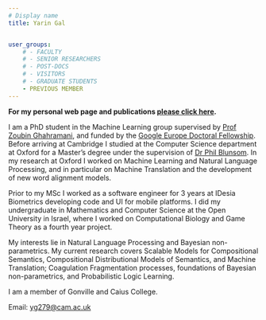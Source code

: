 ```yaml
---
# Display name
title: Yarin Gal


user_groups:
    # - FACULTY
    # - SENIOR RESEARCHERS
    # - POST-DOCS
    # - VISITORS
    # - GRADUATE STUDENTS
    - PREVIOUS MEMBER
---
```


 

**For my personal web page and publications [please click here](http://mlg.eng.cam.ac.uk/yarin/).**

 

I am a PhD student in the Machine Learning group supervised by [Prof Zoubin Ghahramani](http://mlg.eng.cam.ac.uk/zoubin/), and funded by the [Google Europe Doctoral Fellowship](http://research.google.com/university/relations/fellowship_recipients.html). Before arriving at Cambridge I studied at the Computer Science department at Oxford for a Master’s degree under the supervision of [Dr Phil Blunsom](http://www.cs.ox.ac.uk/people/phil.blunsom/). In my research at Oxford I worked on Machine Learning and Natural Language Processing, and in particular on Machine Translation and the development of new word alignment models.

Prior to my MSc I worked as a software engineer for 3 years at IDesia Biometrics developing code and UI for mobile platforms. I did my undergraduate in Mathematics and Computer Science at the Open University in Israel, where I worked on Computational Biology and Game Theory as a fourth year project.

My interests lie in Natural Language Processing and Bayesian non-parametrics. My current research covers Scalable Models for Compositional Semantics, Compositional Distributional Models of Semantics, and Machine Translation; Coagulation Fragmentation processes, foundations of Bayesian non-parametrics, and Probabilistic Logic Learning.

I am a member of Gonville and Caius College.

Email: yg279@cam.ac.uk
